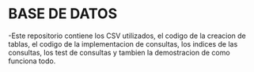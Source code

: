 # BASE DE DATOS

-Este repositorio contiene los CSV utilizados, el codigo de la creacion de tablas, el codigo de la implementacion de consultas, los indices de las consultas, los test de consultas y tambien la demostracion de como funciona todo.
